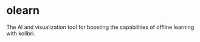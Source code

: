 # olearn
The AI  and visualization tool for boosting the capabilities of offline learning with kolibri.
